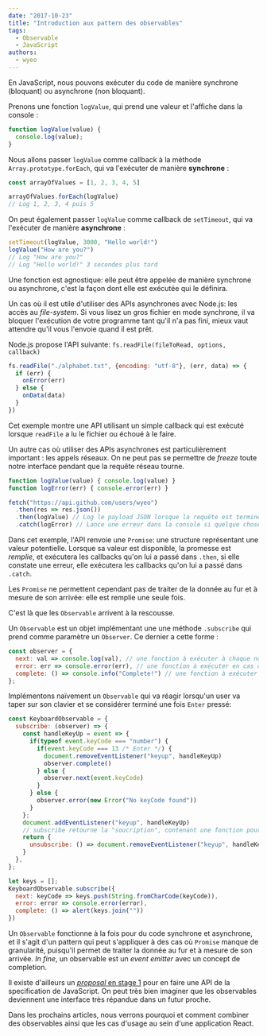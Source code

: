 ```yaml
---
date: "2017-10-23"
title: "Introduction aux pattern des observables"
tags:
  - Observable
  - JavaScript
authors:
  - wyeo
---
```


En JavaScript, nous pouvons exécuter du code de manière synchrone (bloquant)
ou asynchrone (non bloquant).

Prenons une fonction `logValue`, qui prend une valeur et l'affiche dans la console :

```javascript
function logValue(value) {
  console.log(value);
}
```

Nous allons passer `logValue` comme callback à la méthode `Array.prototype.forEach`, qui va l'exécuter de manière **synchrone** :

```JavaScript
const arrayOfValues = [1, 2, 3, 4, 5]

arrayOfValues.forEach(logValue)
// Log 1, 2, 3, 4 puis 5
```

On peut également passer `logValue` comme callback de `setTimeout`, qui va l'exécuter de manière **asynchrone** :

```JavaScript
setTimeout(logValue, 3000, "Hello world!")
logValue("How are you?")
// Log "How are you?"
// Log "Hello world!" 3 secondes plus tard
```

Une fonction est agnostique: elle peut être appelée de manière synchrone ou asynchrone, c'est la façon dont elle est exécutée qui le définira.

Un cas où il est utile d'utiliser des APIs asynchrones avec Node.js: les accès au *file-system*.
Si vous lisez un gros fichier en mode synchrone, il va bloquer l'exécution de votre programme tant qu'il n'a pas fini, mieux vaut attendre qu'il vous l'envoie quand il est prêt.

Node.js propose l'API suivante: `fs.readFile(fileToRead, options, callback)`

``` JavaScript
fs.readFile("./alphabet.txt", {encoding: "utf-8"}, (err, data) => {
  if (err) {
    onError(err)
  } else {
    onData(data)
  }
})
```

Cet exemple montre une API utilisant un simple callback qui est exécuté lorsque `readFile` a lu le fichier ou échoué à le faire.

Un autre cas où utiliser des APIs asynchrones est particulièrement important : les appels réseaux. On ne peut pas se permettre de *freeze* toute notre interface pendant que la requête réseau tourne.

```JavaScript
function logValue(value) { console.log(value) }
function logError(err) { console.error(err) }

fetch("https://api.github.com/users/wyeo")
  .then(res => res.json())
  .then(logValue) // Log le payload JSON lorsque la requête est terminée
  .catch(logError) // Lance une erreur dans la console si quelque chose s'est mal passé
```

Dans cet exemple, l'API renvoie une `Promise`: une structure représentant une valeur potentielle. Lorsque sa valeur est disponible, la promesse est *remplie*, et exécutera les callbacks qu'on lui a passé dans `.then`, si elle constate une erreur, elle exécutera les callbacks qu'on lui a passé dans `.catch`.

Les `Promise` ne permettent cependant pas de traiter de la donnée au fur et à mesure de son arrivée: elle est remplie une seule fois.

C'est là que les `Observable` arrivent à la rescousse.

Un `Observable` est un objet implémentant une une méthode `.subscribe` qui prend comme paramètre un `Observer`. Ce dernier a cette forme :

```javascript
const observer = {
  next: val => console.log(val), // une fonction à exécuter à chaque nouvel évenement
  error: err => console.error(err), // une fonction à exécuter en cas d'erreur
  complete: () => console.info("Complete!") // une fonction à exécuter lorsque l'observable a fini
};
```

Implémentons naïvement un `Observable` qui va réagir lorsqu'un user va taper sur son clavier et se considérer terminé une fois `Enter` pressé:

```javascript
const KeyboardObservable = {
  subscribe: (observer) => {
    const handleKeyUp = event => {
      if(typeof event.keyCode === "number") {
        if(event.keyCode === 13 /* Enter */) {
          document.removeEventListener("keyup", handleKeyUp)
          observer.complete()
        } else {
          observer.next(event.keyCode)
        }
      } else {
        observer.error(new Error("No keyCode found"))
      }
    };
    document.addEventListener("keyup", handleKeyUp)
    // subscribe retourne la "soucription", contenant une fonction pour la stopper
    return {
      unsubscribe: () => document.removeEventListener("keyup", handleKeyUp)
    }
  },
};

let keys = [];
KeyboardObservable.subscribe({
  next: keyCode => keys.push(String.fromCharCode(keyCode)),
  error: error => console.error(error),
  complete: () => alert(keys.join(""))
})
```

Un `Observable` fonctionne à la fois pour du code synchrone et asynchrone, et il s'agit d'un pattern qui peut s'appliquer à des cas où `Promise` manque de granularité, puisqu'il permet de traiter la donnée au fur et à mesure de son arrivée. *In fine*, un observable est un *event emitter* avec un concept de completion.

Il existe d'ailleurs un [*proposal* en stage 1](https://tc39.github.io/proposal-observable/) pour en faire une API de la specification de JavaScript. On peut très bien imaginer que les observables deviennent une interface très répandue dans un futur proche.

Dans les prochains articles, nous verrons pourquoi et comment combiner des observables ainsi que les cas d'usage au sein d'une application React.
